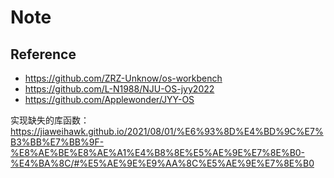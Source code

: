 # Note

## Reference

+ https://github.com/ZRZ-Unknow/os-workbench
+ https://github.com/L-N1988/NJU-OS-jyy2022
+ https://github.com/Applewonder/JYY-OS


实现缺失的库函数：https://jiaweihawk.github.io/2021/08/01/%E6%93%8D%E4%BD%9C%E7%B3%BB%E7%BB%9F-%E8%AE%BE%E8%AE%A1%E4%B8%8E%E5%AE%9E%E7%8E%B0-%E4%BA%8C/#%E5%AE%9E%E9%AA%8C%E5%AE%9E%E7%8E%B0

